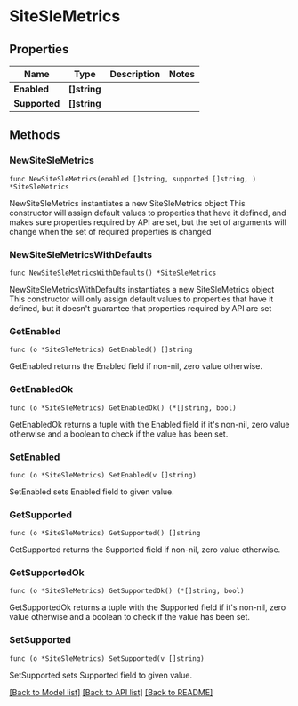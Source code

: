 # SiteSleMetrics

## Properties

Name | Type | Description | Notes
------------ | ------------- | ------------- | -------------
**Enabled** | **[]string** |  | 
**Supported** | **[]string** |  | 

## Methods

### NewSiteSleMetrics

`func NewSiteSleMetrics(enabled []string, supported []string, ) *SiteSleMetrics`

NewSiteSleMetrics instantiates a new SiteSleMetrics object
This constructor will assign default values to properties that have it defined,
and makes sure properties required by API are set, but the set of arguments
will change when the set of required properties is changed

### NewSiteSleMetricsWithDefaults

`func NewSiteSleMetricsWithDefaults() *SiteSleMetrics`

NewSiteSleMetricsWithDefaults instantiates a new SiteSleMetrics object
This constructor will only assign default values to properties that have it defined,
but it doesn't guarantee that properties required by API are set

### GetEnabled

`func (o *SiteSleMetrics) GetEnabled() []string`

GetEnabled returns the Enabled field if non-nil, zero value otherwise.

### GetEnabledOk

`func (o *SiteSleMetrics) GetEnabledOk() (*[]string, bool)`

GetEnabledOk returns a tuple with the Enabled field if it's non-nil, zero value otherwise
and a boolean to check if the value has been set.

### SetEnabled

`func (o *SiteSleMetrics) SetEnabled(v []string)`

SetEnabled sets Enabled field to given value.


### GetSupported

`func (o *SiteSleMetrics) GetSupported() []string`

GetSupported returns the Supported field if non-nil, zero value otherwise.

### GetSupportedOk

`func (o *SiteSleMetrics) GetSupportedOk() (*[]string, bool)`

GetSupportedOk returns a tuple with the Supported field if it's non-nil, zero value otherwise
and a boolean to check if the value has been set.

### SetSupported

`func (o *SiteSleMetrics) SetSupported(v []string)`

SetSupported sets Supported field to given value.



[[Back to Model list]](../README.md#documentation-for-models) [[Back to API list]](../README.md#documentation-for-api-endpoints) [[Back to README]](../README.md)


